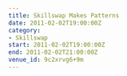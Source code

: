 ```yaml
---
title: Skillswap Makes Patterns
date: 2011-02-02T19:00:00Z
category:
- Skillswap
start: 2011-02-02T19:00:00Z
end: 2011-02-02T21:00:00Z
venue_id: 9c2xrvg6+9m
---
```

